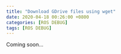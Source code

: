 ```yaml
---
title: "Download GDrive files using wget"
date: 2020-04-18 00:26:00 +0800
categories: [ROS DEBUG]
tags: [ROS DEBUG]
---
```


Coming soon...



































 